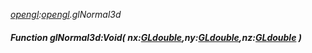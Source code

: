 _[opengl](../../modules/opengl/opengl-module.md):[opengl](../../modules/opengl/opengl-module.md).glNormal3d_
##### Function glNormal3d:Void( nx:[GLdouble](../../modules/opengl/opengl-gldouble.md),ny:[GLdouble](../../modules/opengl/opengl-gldouble.md),nz:[GLdouble](../../modules/opengl/opengl-gldouble.md) )
